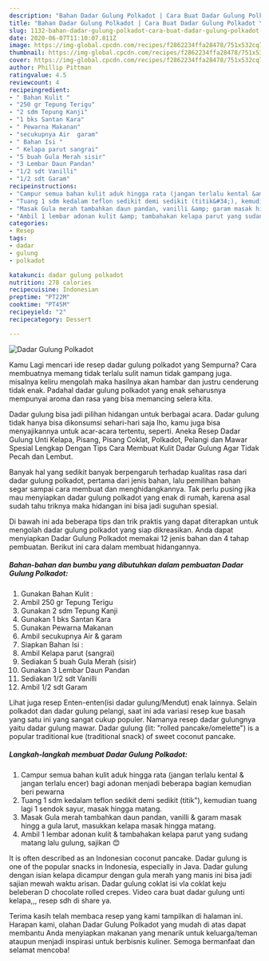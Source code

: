 ```yaml
---
description: "Bahan Dadar Gulung Polkadot | Cara Buat Dadar Gulung Polkadot Yang Sedap"
title: "Bahan Dadar Gulung Polkadot | Cara Buat Dadar Gulung Polkadot Yang Sedap"
slug: 1132-bahan-dadar-gulung-polkadot-cara-buat-dadar-gulung-polkadot-yang-sedap
date: 2020-06-07T11:10:07.811Z
image: https://img-global.cpcdn.com/recipes/f2862234ffa28478/751x532cq70/dadar-gulung-polkadot-foto-resep-utama.jpg
thumbnail: https://img-global.cpcdn.com/recipes/f2862234ffa28478/751x532cq70/dadar-gulung-polkadot-foto-resep-utama.jpg
cover: https://img-global.cpcdn.com/recipes/f2862234ffa28478/751x532cq70/dadar-gulung-polkadot-foto-resep-utama.jpg
author: Phillip Pittman
ratingvalue: 4.5
reviewcount: 4
recipeingredient:
- " Bahan Kulit "
- "250 gr Tepung Terigu"
- "2 sdm Tepung Kanji"
- "1 bks Santan Kara"
- " Pewarna Makanan"
- "secukupnya Air  garam"
- " Bahan Isi "
- " Kelapa parut sangrai"
- "5 buah Gula Merah sisir"
- "3 Lembar Daun Pandan"
- "1/2 sdt Vanilli"
- "1/2 sdt Garam"
recipeinstructions:
- "Campur semua bahan kulit aduk hingga rata (jangan terlalu kental &amp; jangan terlalu encer) bagi adonan menjadi beberapa bagian kemudian beri pewarna"
- "Tuang 1 sdm kedalam teflon sedikit demi sedikit (titik&#34;), kemudian tuang lagi 1 sendok sayur, masak hingga matang."
- "Masak Gula merah tambahkan daun pandan, vanilli &amp; garam masak hingg a gula larut, masukkan kelapa masak hingga matang."
- "Ambil 1 lembar adonan kulit &amp; tambahakan kelapa parut yang sudang matang lalu gulung, sajikan 😊"
categories:
- Resep
tags:
- dadar
- gulung
- polkadot

katakunci: dadar gulung polkadot 
nutrition: 278 calories
recipecuisine: Indonesian
preptime: "PT22M"
cooktime: "PT45M"
recipeyield: "2"
recipecategory: Dessert

---
```



![Dadar Gulung Polkadot](https://img-global.cpcdn.com/recipes/f2862234ffa28478/751x532cq70/dadar-gulung-polkadot-foto-resep-utama.jpg)

Kamu Lagi mencari ide resep dadar gulung polkadot yang Sempurna? Cara membuatnya memang tidak terlalu sulit namun tidak gampang juga. misalnya keliru mengolah maka hasilnya akan hambar dan justru cenderung tidak enak. Padahal dadar gulung polkadot yang enak seharusnya mempunyai aroma dan rasa yang bisa memancing selera kita.

Dadar gulung bisa jadi pilihan hidangan untuk berbagai acara. Dadar gulung tidak hanya bisa dikonsumsi sehari-hari saja lho, kamu juga bisa menyajikannya untuk acar-acara tertentu, seperti. Aneka Resep Dadar Gulung Unti Kelapa, Pisang, Pisang Coklat, Polkadot, Pelangi dan Mawar Spesial Lengkap Dengan Tips Cara Membuat Kulit Dadar Gulung Agar Tidak Pecah dan Lembut.

Banyak hal yang sedikit banyak berpengaruh terhadap kualitas rasa dari dadar gulung polkadot, pertama dari jenis bahan, lalu pemilihan bahan segar sampai cara membuat dan menghidangkannya. Tak perlu pusing jika mau menyiapkan dadar gulung polkadot yang enak di rumah, karena asal sudah tahu triknya maka hidangan ini bisa jadi suguhan spesial.


Di bawah ini ada beberapa tips dan trik praktis yang dapat diterapkan untuk mengolah dadar gulung polkadot yang siap dikreasikan. Anda dapat menyiapkan Dadar Gulung Polkadot memakai 12 jenis bahan dan 4 tahap pembuatan. Berikut ini cara dalam membuat hidangannya.

<!--inarticleads1-->

##### Bahan-bahan dan bumbu yang dibutuhkan dalam pembuatan Dadar Gulung Polkadot:

1. Gunakan  Bahan Kulit :
1. Ambil 250 gr Tepung Terigu
1. Gunakan 2 sdm Tepung Kanji
1. Gunakan 1 bks Santan Kara
1. Gunakan  Pewarna Makanan
1. Ambil secukupnya Air &amp; garam
1. Siapkan  Bahan Isi :
1. Ambil  Kelapa parut (sangrai)
1. Sediakan 5 buah Gula Merah (sisir)
1. Gunakan 3 Lembar Daun Pandan
1. Sediakan 1/2 sdt Vanilli
1. Ambil 1/2 sdt Garam


Lihat juga resep Enten-enten(isi dadar gulung/Mendut) enak lainnya. Selain polkadot dan dadar gulung pelangi, saat ini ada variasi resep kue basah yang satu ini yang sangat cukup populer. Namanya resep dadar gulungnya yaitu dadar gulung mawar. Dadar gulung (lit: &#34;rolled pancake/omelette&#34;) is a popular traditional kue (traditional snack) of sweet coconut pancake. 

<!--inarticleads2-->

##### Langkah-langkah membuat Dadar Gulung Polkadot:

1. Campur semua bahan kulit aduk hingga rata (jangan terlalu kental &amp; jangan terlalu encer) bagi adonan menjadi beberapa bagian kemudian beri pewarna
1. Tuang 1 sdm kedalam teflon sedikit demi sedikit (titik&#34;), kemudian tuang lagi 1 sendok sayur, masak hingga matang.
1. Masak Gula merah tambahkan daun pandan, vanilli &amp; garam masak hingg a gula larut, masukkan kelapa masak hingga matang.
1. Ambil 1 lembar adonan kulit &amp; tambahakan kelapa parut yang sudang matang lalu gulung, sajikan 😊


It is often described as an Indonesian coconut pancake. Dadar gulung is one of the popular snacks in Indonesia, especially in Java. Dadar gulung dengan isian kelapa dicampur dengan gula merah yang manis ini bisa jadi sajian mewah waktu arisan. Dadar gulung coklat isi vla coklat keju beleberan D chocolate rolled crepes. Video cara buat dadar gulung unti kelapa,,, resep sdh di share ya. 

Terima kasih telah membaca resep yang kami tampilkan di halaman ini. Harapan kami, olahan Dadar Gulung Polkadot yang mudah di atas dapat membantu Anda menyiapkan makanan yang menarik untuk keluarga/teman ataupun menjadi inspirasi untuk berbisnis kuliner. Semoga bermanfaat dan selamat mencoba!
